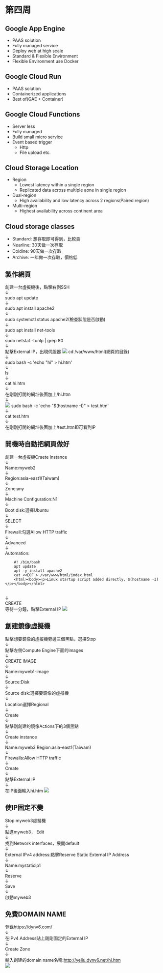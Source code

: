 # 第四周
## Google App Engine
* PAAS solution
* Fully managed service
* Deploy web at high scale
*  Standard & Flexible Environment
*  Flexible Environment use Docker
## Google Cloud Run
* PAAS solution
* Containerized applications
* Best of(GAE + Container)
## Google Cloud Functions
* Server less
* Fully managed
* Build small micro service
* Event based trigger
  * Http
  * File upload etc.
## Cloud Storage Location
* Region
  * Lowest latency within a single region
  * Replicated data across multiple aone in single region
* Dual-region
  * High availability and low latency across 2 regions(Paired region)
* Multi-region
  * Highest availability across continent area
## Cloud storage classes
* Standard: 想存取即可得到，比較貴
* Nearline: 30天做一次存取
* Coldine: 90天做一次存取
* Archive: 一年做一次存取，價格低
## 製作網頁
創建一台虛擬機後，點擊右側SSH<br>↓<br>
sudo apt update <br>↓<br>
sudo apt install apache2<br>↓<br>
sudo systemctl status apache2(檢查狀態是否啟動)<br>↓<br>
sudo apt install net-tools<br>↓<br>
sudo netstat -tunlp | grep 80<br>↓<br>
點擊External IP，出現伺服器
<img src="../pic/1001.png">
cd /var/www/html(網頁的目錄)<br>↓<br>
sudo bash -c 'echo "hi" > hi.htm'<br>↓<br>
ls<br>↓<br>
cat hi.htm<br>↓<br>
在剛剛打開的網址後面加上/hi.htm<br>↓<br>
<img src="../pic/1001-1.png">
sudo bash -c 'echo "$(hostname -I)" > test.htm'<br>↓<br>
cat test.htm<br>↓<br>
在剛剛打開的網址後面加上/test.htm即可看到IP
## 開機時自動把網頁做好
創建一台虛擬機Craete Instance<br>↓<br>
Name:myweb2<br>↓<br>
Region:asia-east1(Taiwam)<br>↓<br>
Zone:any<br>↓<br>
Machine Configuration:N1<br>↓<br>
Boot disk:選擇Ubuntu<br>↓<br>
SELECT<br>↓<br>
Firewall:勾選Allow HTTP traffic<br>↓<br>
Advanced<br>↓<br>
Automation: <br>
````
    #! /bin/bash
    apt update
    apt -y install apache2
    cat <<EOF > /var/www/html/index.html
    <html><body><p>Linux startup script added directly. $(hostname -I) </p></body></html>
````
<br>↓<br>
CREATE<br>
等待一分鐘，點擊External IP
<img src="../pic/1001-2.png">
## 創建鏡像虛擬機
點擊想要鏡像的虛擬機旁邊三個黑點，選擇Stop<br>↓<br>
點擊左側Compute Engine下面的images<br>↓<br>
CREATE IMAGE<br>↓<br>
Name:myweb1-image<br>↓<br>
Source:Disk<br>↓<br>
Source disk:選擇要鏡像的虛擬機<br>↓<br>
Location選擇Regional<br>↓<br>
Create<br>↓<br>
點擊剛創建的鏡像Actions下的3個黑點<br>↓<br>
Create instance<br>↓<br>
Name:myweb3
Region:asia-east1(Taiwam)<br>↓<br>
Firewalls:Allow HTTP traffic<br>↓<br>
Create<br>↓<br>
點擊External IP<br>↓<br>
在IP後面輸入hi.htm
<img src="../pic/1001-3.png">
## 使IP固定不變
Stop myweb3虛擬機<br>↓<br>
點進myweb3， Edit<br>↓<br>
找到Network interfaces，展開default<br>↓<br>
External IPv4 address:點擊Reserve Static External IP Address<br>↓<br>
Name:mystaticip1<br>↓<br>
Reserve<br>↓<br>
Save<br>↓<br>
啟動myweb3
## 免費DOMAIN NAME
登錄https://dynv6.com/<br>↓<br>
在IPv4 Address貼上剛剛固定的External IP<br>↓<br>
Create Zone<br>↓<br>
輸入創建的domain name名稱:http://yeliu.dynv6.net/hi.htm<br>
<img src="../pic/1001-4.png">
